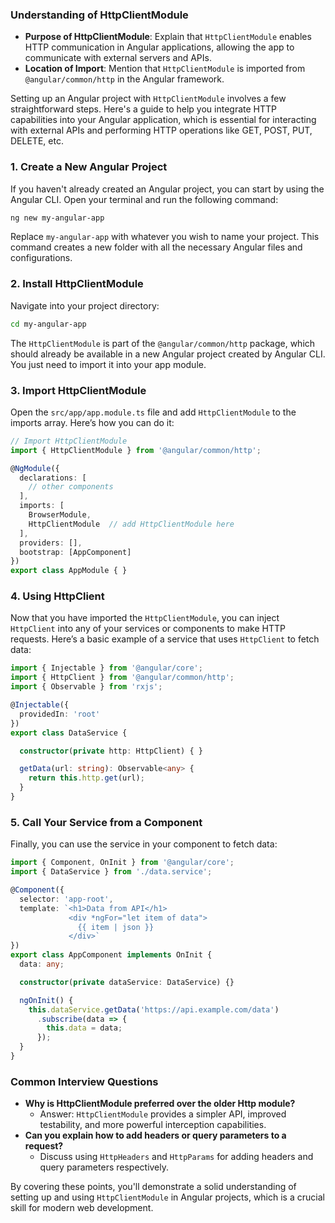 
### Understanding of HttpClientModule
- **Purpose of HttpClientModule**: Explain that `HttpClientModule` enables HTTP communication in Angular applications, allowing the app to communicate with external servers and APIs.
- **Location of Import**: Mention that `HttpClientModule` is imported from `@angular/common/http` in the Angular framework.

Setting up an Angular project with `HttpClientModule` involves a few straightforward steps. Here's a guide to help you integrate HTTP capabilities into your Angular application, which is essential for interacting with external APIs and performing HTTP operations like GET, POST, PUT, DELETE, etc.

### 1. Create a New Angular Project

If you haven't already created an Angular project, you can start by using the Angular CLI. Open your terminal and run the following command:

```bash
ng new my-angular-app
```

Replace `my-angular-app` with whatever you wish to name your project. This command creates a new folder with all the necessary Angular files and configurations.

### 2. Install HttpClientModule

Navigate into your project directory:

```bash
cd my-angular-app
```

The `HttpClientModule` is part of the `@angular/common/http` package, which should already be available in a new Angular project created by Angular CLI. You just need to import it into your app module.

### 3. Import HttpClientModule

Open the `src/app/app.module.ts` file and add `HttpClientModule` to the imports array. Here’s how you can do it:

```typescript
// Import HttpClientModule
import { HttpClientModule } from '@angular/common/http';

@NgModule({
  declarations: [
    // other components
  ],
  imports: [
    BrowserModule,
    HttpClientModule  // add HttpClientModule here
  ],
  providers: [],
  bootstrap: [AppComponent]
})
export class AppModule { }
```

### 4. Using HttpClient

Now that you have imported the `HttpClientModule`, you can inject `HttpClient` into any of your services or components to make HTTP requests. Here’s a basic example of a service that uses `HttpClient` to fetch data:

```typescript
import { Injectable } from '@angular/core';
import { HttpClient } from '@angular/common/http';
import { Observable } from 'rxjs';

@Injectable({
  providedIn: 'root'
})
export class DataService {

  constructor(private http: HttpClient) { }

  getData(url: string): Observable<any> {
    return this.http.get(url);
  }
}
```

### 5. Call Your Service from a Component

Finally, you can use the service in your component to fetch data:

```typescript
import { Component, OnInit } from '@angular/core';
import { DataService } from './data.service';

@Component({
  selector: 'app-root',
  template: `<h1>Data from API</h1>
             <div *ngFor="let item of data">
               {{ item | json }}
             </div>`
})
export class AppComponent implements OnInit {
  data: any;

  constructor(private dataService: DataService) {}

  ngOnInit() {
    this.dataService.getData('https://api.example.com/data')
      .subscribe(data => {
        this.data = data;
      });
  }
}
```


### Common Interview Questions
- **Why is HttpClientModule preferred over the older Http module?**
  - Answer: `HttpClientModule` provides a simpler API, improved testability, and more powerful interception capabilities.
- **Can you explain how to add headers or query parameters to a request?**
  - Discuss using `HttpHeaders` and `HttpParams` for adding headers and query parameters respectively.

By covering these points, you'll demonstrate a solid understanding of setting up and using `HttpClientModule` in Angular projects, which is a crucial skill for modern web development.